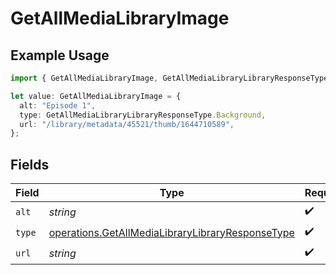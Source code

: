 # GetAllMediaLibraryImage

## Example Usage

```typescript
import { GetAllMediaLibraryImage, GetAllMediaLibraryLibraryResponseType } from "@lukehagar/plexjs/sdk/models/operations";

let value: GetAllMediaLibraryImage = {
  alt: "Episode 1",
  type: GetAllMediaLibraryLibraryResponseType.Background,
  url: "/library/metadata/45521/thumb/1644710589",
};
```

## Fields

| Field                                                                                                                       | Type                                                                                                                        | Required                                                                                                                    | Description                                                                                                                 | Example                                                                                                                     |
| --------------------------------------------------------------------------------------------------------------------------- | --------------------------------------------------------------------------------------------------------------------------- | --------------------------------------------------------------------------------------------------------------------------- | --------------------------------------------------------------------------------------------------------------------------- | --------------------------------------------------------------------------------------------------------------------------- |
| `alt`                                                                                                                       | *string*                                                                                                                    | :heavy_check_mark:                                                                                                          | N/A                                                                                                                         | Episode 1                                                                                                                   |
| `type`                                                                                                                      | [operations.GetAllMediaLibraryLibraryResponseType](../../../sdk/models/operations/getallmedialibrarylibraryresponsetype.md) | :heavy_check_mark:                                                                                                          | N/A                                                                                                                         | background                                                                                                                  |
| `url`                                                                                                                       | *string*                                                                                                                    | :heavy_check_mark:                                                                                                          | N/A                                                                                                                         | /library/metadata/45521/thumb/1644710589                                                                                    |